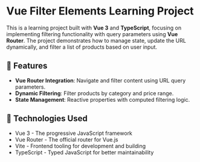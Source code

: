 # Vue Filter Elements Learning Project

This is a learning project built with **Vue 3** and **TypeScript**, focusing on implementing filtering functionality with query parameters using **Vue Router**. The project demonstrates how to manage state, update the URL dynamically, and filter a list of products based on user input.

## 🚀 Features

-   **Vue Router Integration**: Navigate and filter content using URL query parameters.
-   **Dynamic Filtering**: Filter products by category and price range.
-   **State Management**: Reactive properties with computed filtering logic.

## 💾 Technologies Used

-   Vue 3 - The progressive JavaScript framework
-   Vue Router - The official router for Vue.js
-   Vite - Frontend tooling for development and building
-   TypeScript - Typed JavaScript for better maintainability
